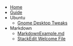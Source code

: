 * [Home](/)
* [Guide](guide.md)
* Ubuntu
  - [Gnome Desktop Tweaks](UbuntuTweaks.md)
* Markdown
  - [MarkdownExample.md](MarkdownExample.md)
  - [StackEdit Welcome File](StackEditWelcomeFile.md)
